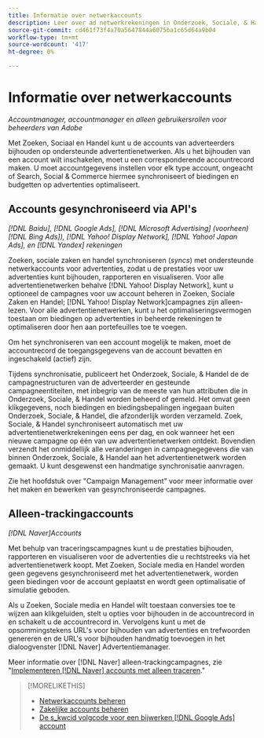 ```yaml
---
title: Informatie over netwerkaccounts
description: Leer over ad netwerkrekeningen in Onderzoek, Sociale, & Handel.
source-git-commit: cd461f73f4a70a5647844a6075ba1c65d64a9b04
workflow-type: tm+mt
source-wordcount: '417'
ht-degree: 0%

---
```


# Informatie over netwerkaccounts

*Accountmanager, accountmanager en alleen gebruikersrollen voor beheerders van Adobe*

Met Zoeken, Sociaal en Handel kunt u de accounts van adverteerders bijhouden op ondersteunde advertentienetwerken. Als u het bijhouden van een account wilt inschakelen, moet u een corresponderende accountrecord maken. U moet accountgegevens instellen voor elk type account, ongeacht of Search, Social &amp; Commerce hiermee synchroniseert of biedingen en budgetten op advertenties optimaliseert.

## Accounts gesynchroniseerd via API&#39;s

*[!DNL Baidu], [!DNL Google Ads], [!DNL Microsoft Advertising] (voorheen) [!DNL Bing Ads]), [!DNL Yahoo! Display Network], [!DNL Yahoo! Japan Ads], en [!DNL Yandex] rekeningen*

Zoeken, sociale zaken en handel synchroniseren (*syncs*) met ondersteunde netwerkaccounts voor advertenties, zodat u de prestaties voor uw advertenties kunt bijhouden, rapporteren en visualiseren. Voor alle advertentienetwerken behalve [!DNL Yahoo! Display Network], kunt u optioneel de campagnes voor uw account beheren in Zoeken, Sociale Zaken en Handel; [!DNL Yahoo! Display Network]campagnes zijn alleen-lezen. Voor alle advertentienetwerken, kunt u het optimaliseringsvermogen toestaan om biedingen op advertenties in beheerde rekeningen te optimaliseren door hen aan portefeuilles toe te voegen.

Om het synchroniseren van een account mogelijk te maken, moet de accountrecord de toegangsgegevens van de account bevatten en ingeschakeld (actief) zijn.

Tijdens synchronisatie, publiceert het Onderzoek, Sociale, &amp; Handel de de campagnestructuren van de adverteerder en gesteunde campagneentiteiten, met inbegrip van de meeste van hun attributen die in Onderzoek, Sociale, &amp; Handel worden beheerd of gemeld. Het omvat geen klikgegevens, noch biedingen en biedingsbepalingen ingegaan buiten Onderzoek, Sociale, &amp; Handel, die afzonderlijk worden verzameld. Zoek, Sociale, &amp; Handel synchroniseert automatisch met uw advertentienetwerkrekeningen eens per dag, en ook wanneer het een nieuwe campagne op één van uw advertentienetwerken ontdekt. Bovendien verzendt het onmiddellijk alle veranderingen in campagnegegevens die van binnen Onderzoek, Sociale, &amp; Handel aan het advertentienetwerk worden gemaakt. U kunt desgewenst een handmatige synchronisatie aanvragen.

Zie het hoofdstuk over &quot;Campaign Management&quot; voor meer informatie over het maken en bewerken van gesynchroniseerde campagnes.

## Alleen-trackingaccounts

*[!DNL Naver]Accounts*

Met behulp van traceringscampagnes kunt u de prestaties bijhouden, rapporteren en visualiseren voor de advertenties die u rechtstreeks via het advertentienetwerk koopt. Met Zoeken, Sociale media en Handel worden geen gegevens gesynchroniseerd met het advertentienetwerk, worden geen biedingen voor de account geplaatst en wordt geen optimalisatie of simulatie geboden.

Als u Zoeken, Sociale media en Handel wilt toestaan conversies toe te wijzen aan klikgeluiden, stelt u opties voor bijhouden in de accountrecord in en schakelt u de accountrecord in. Vervolgens kunt u met de opsommingstekens URL&#39;s voor bijhouden van advertenties en trefwoorden genereren en de URL&#39;s voor bijhouden handmatig toevoegen in het dialoogvenster [!DNL Naver] Advertentiemanager.

Meer informatie over [!DNL Naver] alleen-trackingcampagnes, zie &quot;[Implementeren [!DNL Naver] accounts met alleen traceren](/help/search-social-commerce/campaign-management/naver-tracking-only-account-implement.md).&quot;

>[!MORELIKETHIS]
>
>* [Netwerkaccounts beheren](ad-network-account-manage.md)
>* [Zakelijke accounts beheren](merchant-account-manage.md)
>* [De s\_kwcid volgcode voor een bijwerken [!DNL Google Ads] account](update-skwcid-google.md)

